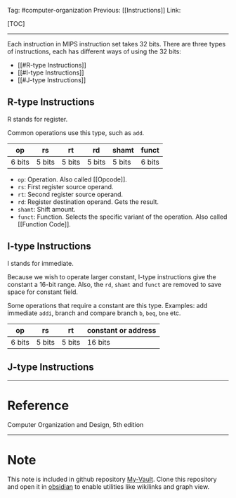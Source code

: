 Tag: #computer-organization 
Previous: [[Instructions]]
Link: 

[TOC]

---

Each instruction in MIPS instruction set takes 32 bits. There are three types of instructions, each has different ways of using the 32 bits:

- [[#R-type Instructions]]
- [[#I-type Instructions]]
- [[#J-type Instructions]]

## R-type Instructions

R stands for register.

Common operations use this type, such as `add`.

| op     | rs     | rt     | rd     | shamt  | funct  |
| ------ | ------ | ------ | ------ | ------ | ------ |
| 6 bits | 5 bits | 5 bits | 5 bits | 5 bits | 6 bits | 

- `op`: Operation. Also called [[Opcode]].
- `rs`: First register source operand.
- `rt`: Second register source operand.
- `rd`: Register destination operand. Gets the result.
- `shamt`: Shift amount.
- `funct`: Function. Selects the specific variant of the operation. Also called [[Function Code]].

## I-type Instructions

I stands for immediate. 

Because we wish to operate larger constant, I-type instructions give the constant a 16-bit range. Also, the `rd`, `shamt` and `funct` are removed to save space for constant field.

Some operations that require a constant are this type. Examples: add immediate `addi`, branch and compare branch `b`, `beq`, `bne` etc.

| op     | rs     | rt     | constant or address |
| ------ | ------ | ------ | ------------------- |
| 6 bits | 5 bits | 5 bits | 16 bits             | 

## J-type Instructions

---

# Reference

Computer Organization and Design, 5th edition

---

# Note

This note is included in github repository [My-Vault](https://github.com/LittleD3092/My-Vault.git). Clone this repository and open it in [obsidian](https://obsidian.md/) to enable utilities like wikilinks and graph view.